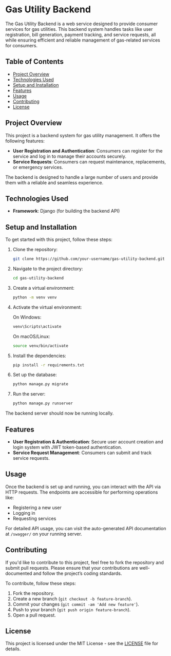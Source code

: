


# Gas Utility Backend

The Gas Utility Backend is a web service designed to provide consumer services for gas utilities. This backend system handles tasks like user registration, bill generation, payment tracking, and service requests, all while ensuring efficient and reliable management of gas-related services for consumers.

## Table of Contents

- [Project Overview](#project-overview)
- [Technologies Used](#technologies-used)
- [Setup and Installation](#setup-and-installation)
- [Features](#features)
- [Usage](#usage)
- [Contributing](#contributing)
- [License](#license)

## Project Overview

This project is a backend system for gas utility management. It offers the following features:

- **User Registration and Authentication**: Consumers can register for the service and log in to manage their accounts securely.
- **Service Requests**: Consumers can request maintenance, replacements, or emergency services.

The backend is designed to handle a large number of users and provide them with a reliable and seamless experience.

## Technologies Used

- **Framework**: Django (for building the backend API)

## Setup and Installation

To get started with this project, follow these steps:

1. Clone the repository:

   ```bash
   git clone https://github.com/your-username/gas-utility-backend.git
   ```

2. Navigate to the project directory:

   ```bash
   cd gas-utility-backend
   ```

3. Create a virtual environment:

   ```bash
   python -m venv venv
   ```

4. Activate the virtual environment:

   On Windows:
   ```bash
   venv\Scripts\activate
   ```
   On macOS/Linux:
   ```bash
   source venv/bin/activate
   ```

5. Install the dependencies:

   ```bash
   pip install -r requirements.txt
   ```

6. Set up the database:

   ```bash
   python manage.py migrate
   ```

7. Run the server:

   ```bash
   python manage.py runserver
   ```

The backend server should now be running locally.

## Features

- **User Registration & Authentication**: Secure user account creation and login system with JWT token-based authentication.
- **Service Request Management**: Consumers can submit and track service requests.

## Usage

Once the backend is set up and running, you can interact with the API via HTTP requests. The endpoints are accessible for performing operations like:

- Registering a new user
- Logging in
- Requesting services

For detailed API usage, you can visit the auto-generated API documentation at `/swagger/` on your running server.

## Contributing

If you'd like to contribute to this project, feel free to fork the repository and submit pull requests. Please ensure that your contributions are well-documented and follow the project’s coding standards.

To contribute, follow these steps:

1. Fork the repository.
2. Create a new branch (`git checkout -b feature-branch`).
3. Commit your changes (`git commit -am 'Add new feature'`).
4. Push to your branch (`git push origin feature-branch`).
5. Open a pull request.

## License

This project is licensed under the MIT License - see the [LICENSE](LICENSE) file for details.



